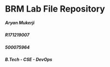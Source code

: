 # BRM Lab File Repository
##### Aryan Mukerji 
##### R171219007
##### 500075964
##### B.Tech - CSE - DevOps
